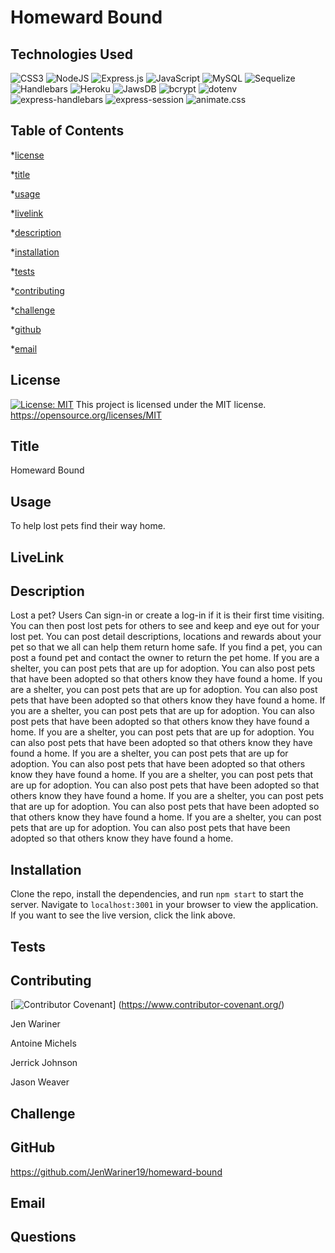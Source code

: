 # Homeward Bound

## Technologies Used
![CSS3](https://img.shields.io/badge/CSS3-000000?style=for-the-badge&logo=CSS3&logoColor=white)
![NodeJS](https://img.shields.io/badge/node.js-6DA55F?style=for-the-badge&logo=node.js&logoColor=white)
![Express.js](https://img.shields.io/badge/express.js-%23404d59.svg?style=for-the-badge&logo=express&logoColor=%2361DAFB)
![JavaScript](https://img.shields.io/badge/javascript-%23323330.svg?style=for-the-badge&logo=javascript&logoColor=%23F7DF1E)
![MySQL](https://img.shields.io/badge/mysql-%2300f.svg?style=for-the-badge&logo=mysql&logoColor=white)
![Sequelize](https://img.shields.io/badge/Sequelize-52B0E7?style=for-the-badge&logo=Sequelize&logoColor=white)
![Handlebars](https://img.shields.io/badge/Handlebars-FF7F00?style=for-the-badge&logo=Handlebars&logoColor=white)
![Heroku](https://img.shields.io/badge/Heroku-430098?style=for-the-badge&logo=Heroku&logoColor=white)
![JawsDB](https://img.shields.io/badge/JawsDB-FF0000?style=for-the-badge&logo=JawsDB&logoColor=white)
![bcrypt](https://img.shields.io/badge/bcrypt-000000?style=for-the-badge&logo=bcrypt&logoColor=white)
![dotenv](https://img.shields.io/badge/dotenv-000000?style=for-the-badge&logo=dotenv&logoColor=white)
![express-handlebars](https://img.shields.io/badge/express--handlebars-000000?style=for-the-badge&logo=express-handlebars&logoColor=white)
![express-session](https://img.shields.io/badge/express--session-000000?style=for-the-badge&logo=express-session&logoColor=white)
![animate.css](https://img.shields.io/badge/animate.css-000000?style=for-the-badge&logo=animate.css&logoColor=white)



## Table of Contents

\*[license](#license)

\*[title](#title)

\*[usage](#usage)

\*[livelink](#livelink)

\*[description](#description)

\*[installation](#installation)

\*[tests](#tests)

\*[contributing](#contributing)

\*[challenge](#challenge)

\*[github](#github)

\*[email](#email)

## License

[![License: MIT](https://img.shields.io/badge/License-MIT-yellow.svg)](https://opensource.org/licenses/MIT)
This project is licensed under the MIT license.
https://opensource.org/licenses/MIT

## Title

Homeward Bound

## Usage

To help lost pets find their way home.

## LiveLink

## Description
Lost a pet?  Users Can sign-in or create a log-in if it is their first time visiting. You can then post lost pets for others to see and keep and eye out for your lost pet.
You can post detail descriptions, locations and rewards about your pet so that we all can help them return home safe.  If you find a pet, you can post a found pet and contact the owner to return the pet home.  If you are a shelter, you can post pets that are up for adoption.  You can also post pets that have been adopted so that others know they have found a home.  If you are a shelter, you can post pets that are up for adoption.  You can also post pets that have been adopted so that others know they have found a home.  If you are a shelter, you can post pets that are up for adoption.  You can also post pets that have been adopted so that others know they have found a home.  If you are a shelter, you can post pets that are up for adoption.  You can also post pets that have been adopted so that others know they have found a home.  If you are a shelter, you can post pets that are up for adoption.  You can also post pets that have been adopted so that others know they have found a home.  If you are a shelter, you can post pets that are up for adoption.  You can also post pets that have been adopted so that others know they have found a home.  If you are a shelter, you can post pets that are up for adoption.  You can also post pets that have been adopted so that others know they have found a home.  If you are a shelter, you can post pets that are up for adoption.  You can also post pets that have been adopted so that others know they have found a home.


## Installation
Clone the repo, install the dependencies, and run `npm start` to start the server.  Navigate to `localhost:3001` in your browser to view the application. If you want to see the live version, click the link above.


## Tests

## Contributing
[![Contributor Covenant](https://img.shields.io/badge/Contributor%20Covenant-2.1-4baaaa.svg)]
(https://www.contributor-covenant.org/)

Jen Wariner

Antoine Michels

 Jerrick Johnson
 
  Jason Weaver

## Challenge

## GitHub
https://github.com/JenWariner19/homeward-bound

## Email

## Questions


